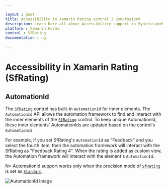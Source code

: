```yaml
---

layout : post
title: Accessibility in Xamarin Rating control | Syncfusion®
description: Learn here all about Accessibility support in Syncfusion® Xamarin Rating (SfRating) control and more.
platform : Xamarin.Forms
control : SfRating
documentation : ug

---
```

# Accessibility in Xamarin Rating (SfRating)
## AutomationId 

The [`SfRating`](https://help.syncfusion.com/cr/xamarin/Syncfusion.SfRating.XForms.SfRating.html) control has built-in `AutomationId` for inner elements. The `AutomationId` API allows the automation framework to find and interact with the inner elements of the [`SfRating`](https://help.syncfusion.com/cr/xamarin/Syncfusion.SfRating.XForms.SfRating.html) control. To keep unique AutomationId, these inner elements' AutomationIds are updated based on the control's `AutomationId`. 

For example, if you set SfRating's `AutomationId` as "Feedback" and you select the fourth item, then the automation framework will interact with the SfRating as "Feedback Rating 4". When the rating is added as custom view, the Automation framework will interact with the element's `AutomationId`.

N> AutomationId support works only when the precision mode of [`SfRating`](https://help.syncfusion.com/cr/xamarin/Syncfusion.SfRating.XForms.SfRating.html) is set as [`Standard`](https://help.syncfusion.com/cr/xamarin/Syncfusion.SfRating.XForms.Precision.html#Syncfusion_SfRating_XForms_Precision_Standard).

![AutomationId Image](images/AutomationId.png)
